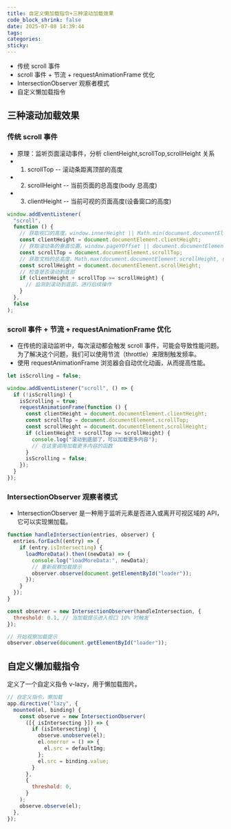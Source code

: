 ```yaml
---
title: 自定义懒加载指令+三种滚动加载效果
code_block_shrink: false
date: 2025-07-08 14:39:44
tags:
categories:
sticky:
---
```


- 传统 scroll 事件
- scroll 事件 + 节流 + requestAnimationFrame 优化
- IntersectionObserver 观察者模式
- 自定义懒加载指令

<!-- more -->

## 三种滚动加载效果

### 传统 scroll 事件

- 原理：监听页面滚动事件，分析 clientHeight,scrollTop,scrollHeight 关系
- 1.  scrollTop -- 滚动条距离顶部的高度
- 2.  scrollHeight -- 当前页面的总高度(body 总高度)
- 3.  clientHeight -- 当前可视的页面高度(设备窗口的高度)

```javascript
window.addEventListener(
  "scroll",
  function () {
    // 获取视口的高度。window.innerHeight || Math.min(document.documentElement.clientHeight, document.body.clientHeight);
    const clientHeight = document.documentElement.clientHeight;
    // 获取滚动条的垂直位置。window.pageYOffset || document.documentElement.scrollTop || document.body.scrollTop;
    const scrollTop = document.documentElement.scrollTop;
    // 获取文档的总高度。Math.max(document.documentElement.scrollHeight, document.body.scrollHeight);
    const scrollHeight = document.documentElement.scrollHeight;
    // 检查是否滚动到底部
    if (clientHeight + scrollTop >= scrollHeight) {
      // 监测到滚动到底部，进行后续操作
    }
  },
  false
);
```

### scroll 事件 + 节流 + requestAnimationFrame 优化

- 在传统的滚动监听中，每次滚动都会触发 scroll 事件，可能会导致性能问题。为了解决这个问题，我们可以使用节流（throttle）来限制触发频率。
- 使用 requestAnimationFrame 浏览器会自动优化动画，从而提高性能。

```javascript
let isScrolling = false;

window.addEventListener("scroll", () => {
  if (!isScrolling) {
    isScrolling = true;
    requestAnimationFrame(function () {
      const clientHeight = document.documentElement.clientHeight;
      const scrollTop = document.documentElement.scrollTop;
      const scrollHeight = document.documentElement.scrollHeight;
      if (clientHeight + scrollTop >= scrollHeight) {
        console.log("滚动到底部了，可以加载更多内容");
        // 在这里调用加载更多内容的函数
      }
      isScrolling = false;
    });
  }
});
```

### IntersectionObserver 观察者模式

- IntersectionObserver 是一种用于监听元素是否进入或离开可视区域的 API，它可以实现懒加载。

```javascript
function handleIntersection(entries, observer) {
  entries.forEach((entry) => {
    if (entry.isIntersecting) {
      loadMoreData().then((newData) => {
        console.log("loadMoreData:", newData);
        // 重新观察加载提示
        observer.observe(document.getElementById("loader"));
      });
    }
  });
}

const observer = new IntersectionObserver(handleIntersection, {
  threshold: 0.1, // 当加载提示进入视口 10% 时触发
});

// 开始观察加载提示
observer.observe(document.getElementById("loader"));
```

## 自定义懒加载指令

定义了一个自定义指令 v-lazy，用于懒加载图片。

```javascript
// 自定义指令，懒加载
app.directive("lazy", {
  mounted(el, binding) {
    const observe = new IntersectionObserver(
      ([{ isIntersecting }]) => {
        if (isIntersecting) {
          observe.unobserve(el);
          el.onerror = () => {
            el.src = defaultImg;
          };
          el.src = binding.value;
        }
      },
      {
        threshold: 0,
      }
    );
    observe.observe(el);
  },
});
```
